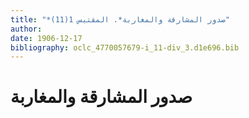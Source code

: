 ```yaml
---
title: "*صدور المشارقة والمغاربة*. المقتبس 1(11)"
author: 
date: 1906-12-17
bibliography: oclc_4770057679-i_11-div_3.d1e696.bib
---
```




#  صدور المشارقة والمغاربة 

